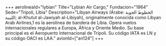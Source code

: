 +++
aerolineaId="lybian"
Title="Lybian Air Cargo,"
Fundacion="1964"
Sede="Trípoli, Libia"
Description="Libyan Airways (Árabe: الخطوط الجوية الليبية; al-Khutut al-Jawiyah al-Libiyah), originalmente conocida como Libyan Arab Airlines,1​ es la aerolínea de bandera de Libia. Opera vuelos internacionales regulares a Europa, África y Oriente Medio. Su base principal es el Aeropuerto Internacional de Trípoli. Su código IATA es LN y su código OACI es LAA."
avionId=["an124"]
+++
